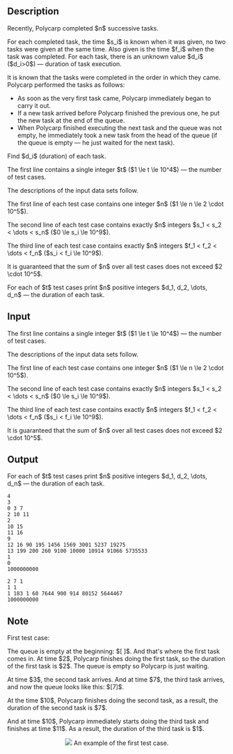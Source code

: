## Description

<div><p>Recently, Polycarp completed $n$ successive tasks.</p><p>For each completed task, the time $s_i$ is known when it was given, no two tasks were given at the same time. Also given is the time $f_i$ when the task was completed. For each task, there is an unknown value $d_i$ ($d_i&gt;0$)&nbsp;— <span class="tex-font-style-bf">duration of task execution</span>.</p><p>It is known that the tasks were completed in the order in which they came. Polycarp performed the tasks as follows:</p><ul> <li> As soon as the very first task came, Polycarp immediately began to carry it out. </li><li> If a new task arrived before Polycarp finished the previous one, he put the new task at the end of the queue. </li><li> When Polycarp finished executing the next task and the queue was not empty, he <span class="tex-font-style-bf">immediately</span> took a new task from the head of the queue (if the queue is empty — he just waited for the next task). </li></ul><p>Find $d_i$ (duration) of each task.</p></div><div class="input-specification"><p>The first line contains a single integer $t$ ($1 \le t \le 10^4$)&nbsp;— the number of test cases.</p><p>The descriptions of the input data sets follow.</p><p>The first line of each test case contains one integer $n$ ($1 \le n \le 2 \cdot 10^5$).</p><p>The second line of each test case contains exactly $n$ integers $s_1 &lt; s_2 &lt; \dots &lt; s_n$ ($0 \le s_i \le 10^9$).</p><p>The third line of each test case contains exactly $n$ integers $f_1 &lt; f_2 &lt; \dots &lt; f_n$ ($s_i &lt; f_i \le 10^9$).</p><p>It is guaranteed that the sum of $n$ over all test cases does not exceed $2 \cdot 10^5$.</p></div><div class="output-specification"><p>For each of $t$ test cases print $n$ positive integers $d_1, d_2, \dots, d_n$&nbsp;— the duration of each task.</p></div>

## Input

<p>The first line contains a single integer $t$ ($1 \le t \le 10^4$)&nbsp;— the number of test cases.</p><p>The descriptions of the input data sets follow.</p><p>The first line of each test case contains one integer $n$ ($1 \le n \le 2 \cdot 10^5$).</p><p>The second line of each test case contains exactly $n$ integers $s_1 &lt; s_2 &lt; \dots &lt; s_n$ ($0 \le s_i \le 10^9$).</p><p>The third line of each test case contains exactly $n$ integers $f_1 &lt; f_2 &lt; \dots &lt; f_n$ ($s_i &lt; f_i \le 10^9$).</p><p>It is guaranteed that the sum of $n$ over all test cases does not exceed $2 \cdot 10^5$.</p>

## Output

<p>For each of $t$ test cases print $n$ positive integers $d_1, d_2, \dots, d_n$&nbsp;— the duration of each task.</p>





```input1
4
3
0 3 7
2 10 11
2
10 15
11 16
9
12 16 90 195 1456 1569 3001 5237 19275
13 199 200 260 9100 10000 10914 91066 5735533
1
0
1000000000
```




```output1
2 7 1 
1 1 
1 183 1 60 7644 900 914 80152 5644467 
1000000000
```



## Note

<p>First test case:</p><p>The queue is empty at the beginning: $[ ]$. And that's where the first task comes in. At time $2$, Polycarp finishes doing the first task, so the duration of the first task is $2$. The queue is empty so Polycarp is just waiting.</p><p>At time $3$, the second task arrives. And at time $7$, the third task arrives, and now the queue looks like this: $[7]$.</p><p>At the time $10$, Polycarp finishes doing the second task, as a result, the duration of the second task is $7$.</p><p>And at time $10$, Polycarp immediately starts doing the third task and finishes at time $11$. As a result, the duration of the third task is $1$.</p><center> <img class="tex-graphics" src="file://RvBqsWsX.png" style="max-width: 100.0%;max-height: 100.0%;">   <span class="tex-font-size-small">An example of the first test case.</span> </center>
